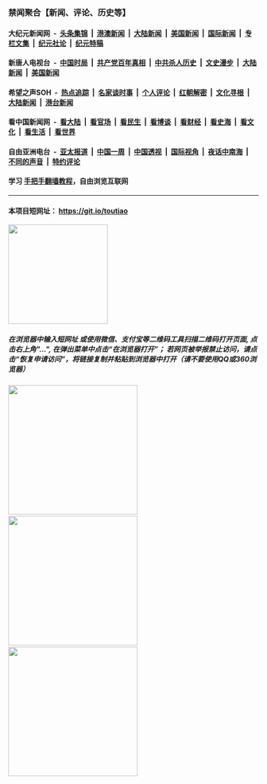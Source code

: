 ### 禁闻聚合【新闻、评论、历史等】

#### 大纪元新闻网 &nbsp;-&nbsp; [头条集锦](indexes/E头条集锦.md?t=02070102) &nbsp;|&nbsp; [港澳新闻](indexes/E港澳新闻.md?t=02070102)  &nbsp;|&nbsp; [大陆新闻](indexes/E大陆新闻.md?t=02070102) &nbsp;|&nbsp; [美国新闻](indexes/E美国新闻.md?t=02070102) &nbsp;|&nbsp; [国际新闻](indexes/E国际新闻.md?t=02070102) &nbsp;|&nbsp; [专栏文集](indexes/E专栏文集.md?t=02070102) &nbsp;|&nbsp; [纪元社论](indexes/E纪元社论.md?t=02070102) &nbsp;|&nbsp; [纪元特稿](indexes/E纪元特稿.md?t=02070102) 

#### 新唐人电视台 &nbsp;-&nbsp; [中国时局](indexes/N中国时局.md?t=02070102) &nbsp;|&nbsp; [共产党百年真相](indexes/N共产党百年真相.md?t=02070102) &nbsp;|&nbsp; [中共杀人历史](indexes/N中共杀人历史.md?t=02070102) &nbsp;|&nbsp; [文史漫步](indexes/N文史漫步.md?t=02070102) &nbsp;|&nbsp; [大陆新闻](indexes/N大陆新闻.md?t=02070102) &nbsp;|&nbsp; [美国新闻](indexes/N美国新闻.md?t=02070102)

#### 希望之声SOH &nbsp;-&nbsp; [热点追踪](indexes/H热点追踪.md?t=02070102) &nbsp;|&nbsp; [名家谈时事](indexes/H名家谈时事.md?t=02070102) &nbsp;|&nbsp; [个人评论](indexes/H个人评论.md?t=02070102)  &nbsp;|&nbsp; [红朝解密](indexes/H红朝解密.md?t=02070102) &nbsp;|&nbsp; [文化寻根](indexes/H文化寻根.md?t=02070102) &nbsp;|&nbsp; [大陆新闻](indexes/H大陆新闻.md?t=02070102) &nbsp;|&nbsp; [港台新闻](indexes/H港台新闻.md?t=02070102)

#### 看中国新闻网 &nbsp;-&nbsp; [看大陆](indexes/S看大陆.md?t=02070102) &nbsp;|&nbsp; [看官场](indexes/S看官场.md?t=02070102) &nbsp;|&nbsp; [看民生](indexes/S看民生.md?t=02070102)  &nbsp;|&nbsp; [看博谈](indexes/S看博谈.md?t=02070102) &nbsp;|&nbsp; [看财经](indexes/S看财经.md?t=02070102) &nbsp;|&nbsp; [看史海](indexes/S看史海.md?t=02070102) &nbsp;|&nbsp; [看文化](indexes/S看文化.md?t=02070102) &nbsp;|&nbsp; [看生活](indexes/S看生活.md?t=02070102) &nbsp;|&nbsp; [看世界](indexes/S看世界.md?t=02070102)

#### 自由亚洲电台 &nbsp;-&nbsp; [亚太报道](indexes/R亚太报道.md?t=02070102) &nbsp;|&nbsp; [中国一周](indexes/R中国一周.md?t=02070102) &nbsp;|&nbsp; [中国透视](indexes/R中国透视.md?t=02070102)  &nbsp;|&nbsp; [国际视角](indexes/R国际视角.md?t=02070102) &nbsp;|&nbsp; [夜话中南海](indexes/R夜话中南海.md?t=02070102) &nbsp;|&nbsp; [不同的声音](indexes/R不同的声音.md?t=02070102) &nbsp;|&nbsp; [特约评论](indexes/R特约评论.md?t=02070102)

#### 学习 [手把手翻墙教程](https://github.com/gfw-breaker/guides/wiki)，自由浏览互联网

----

#### 本项目短网址： https://git.io/toutiao
<img src="https://raw.githubusercontent.com/gfw-breaker/banned-news/master/scripts/img/qr.png" width="200px"/>  

##### 在浏览器中输入短网址 或使用微信、支付宝等二维码工具扫描二维码打开页面, 点击右上角"...", 在弹出菜单中点击“在浏览器打开”； 若网页被举报禁止访问，请点击“恢复申请访问”，将链接复制并粘贴到浏览器中打开（请不要使用QQ或360浏览器）

<img src="https://raw.githubusercontent.com/gfw-breaker/banned-news/master/scripts/img/1.png" width="260px"/> &nbsp; <img src="https://raw.githubusercontent.com/gfw-breaker/banned-news/master/scripts/img/2.png" width="260px"/> &nbsp; <img src="https://raw.githubusercontent.com/gfw-breaker/banned-news/master/scripts/img/3.png" width="260px"/>
